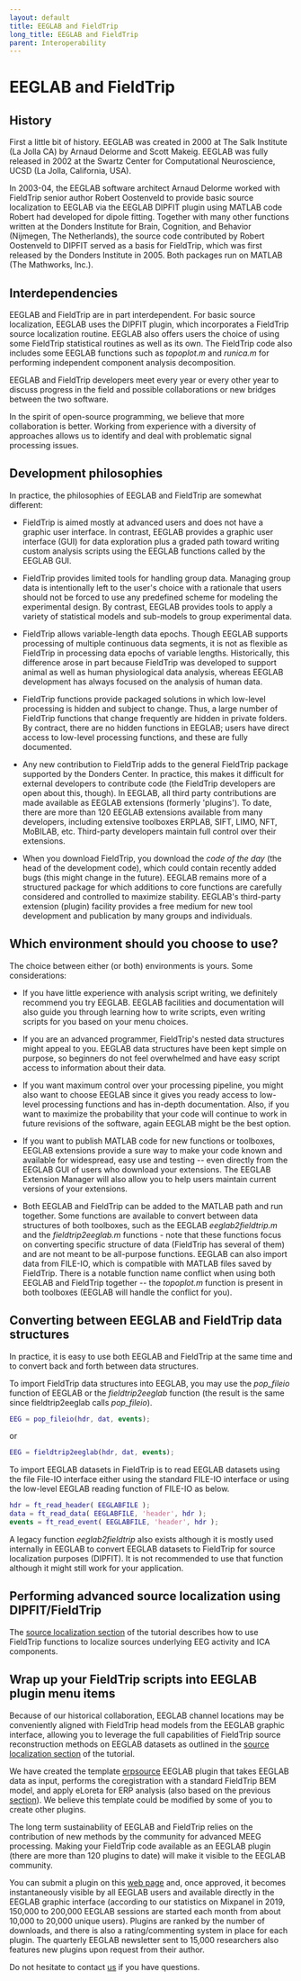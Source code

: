 ```yaml
---
layout: default
title: EEGLAB and FieldTrip
long_title: EEGLAB and FieldTrip
parent: Interoperability
---
```


EEGLAB and FieldTrip
=========================

History
--------

First a little bit of history. EEGLAB was created in 2000 at The Salk
Institute (La Jolla CA) by Arnaud Delorme and Scott Makeig. EEGLAB was 
fully released in 2002 at the Swartz Center for Computational Neuroscience, 
UCSD (La Jolla, California, USA). 

In 2003-04, the EEGLAB software architect Arnaud
Delorme worked with FieldTrip senior author Robert Oostenveld to provide
basic source localization to EEGLAB via the EEGLAB DIPFIT plugin using
MATLAB code Robert had developed for dipole fitting. Together with many
other functions written at the Donders Institute for Brain, Cognition,
and Behavior (Nijmegen, The Netherlands), the source code contributed by
Robert Oostenveld to DIPFIT served as a basis for FieldTrip, which was
first released by the Donders Institute in 2005. Both packages run on
MATLAB (The Mathworks, Inc.).

Interdependencies
-------------------

EEGLAB and FieldTrip are in part interdependent. For basic source
localization, EEGLAB uses the DIPFIT plugin, which incorporates a
FieldTrip source localization routine. EEGLAB also offers users the
choice of using some FieldTrip statistical routines as well as its own.
The FieldTrip code also includes some EEGLAB functions such as
*topoplot.m* and *runica.m* for performing independent component analysis
decomposition.

EEGLAB and FieldTrip developers meet every year or every
other year to discuss progress in the field and possible collaborations
or new bridges between the two software. 

In the spirit of open-source
programming, we believe that more collaboration is better. Working from
experience with a diversity of approaches allows us to identify and
deal with problematic signal processing issues.

Development philosophies
--------------------------

In practice, the philosophies of EEGLAB and FieldTrip are somewhat
different:

-   FieldTrip is aimed mostly at advanced users and does not have a
    graphic user interface. In contrast, EEGLAB provides a graphic user
    interface (GUI) for data exploration plus a graded path toward
    writing custom analysis scripts using the EEGLAB functions called by
    the EEGLAB GUI.

-   FieldTrip provides limited tools for handling group data. Managing
    group data is intentionally left to the user's choice with a
    rationale that users should not be forced to use any predefined
    scheme for modeling the experimental design. By contrast, EEGLAB 
    provides tools to apply a variety of statistical models and
    sub-models to group experimental data.

-   FieldTrip allows variable-length data epochs. Though EEGLAB supports
    processing of multiple continuous data segments, it is not as
    flexible as FieldTrip in processing data epochs of variable lengths.
    Historically, this difference arose in part because FieldTrip was
    developed to support animal as well as human physiological data
    analysis, whereas EEGLAB development has always focused on the analysis
    of human data.

-   FieldTrip functions provide packaged solutions in which low-level
    processing is hidden and subject to change. Thus, a large number of
    FieldTrip functions that change frequently are hidden in private
    folders. By contract, there are no hidden functions in EEGLAB; users
    have direct access to low-level processing functions, and these are
    fully documented.

-   Any new contribution to FieldTrip adds to the general FieldTrip
    package supported by the Donders Center. In practice, this makes it
    difficult for external developers to contribute code (the FieldTrip
    developers are open about this, though). In EEGLAB, all third party
    contributions are made available as EEGLAB extensions (formerly
    'plugins'). To date, there are more than 120 EEGLAB extensions
    available from many developers, including extensive toolboxes
    ERPLAB, SIFT, LIMO, NFT, MoBILAB, etc. Third-party
    developers maintain full control over their extensions.

-   When you download FieldTrip, you download the *code of the day* (the
    head of the development code), which could contain recently added
    bugs (this might change in the future). EEGLAB
    remains more of a structured package for which additions to core
    functions are carefully considered and controlled to maximize
    stability. EEGLAB's third-party extension (plugin) facility
    provides a free medium for new tool development and publication by
    many groups and individuals.

Which environment should you choose to use?
---------------------------------------------

The choice between either (or both) environments is yours. Some
considerations:

-   If you have little experience with analysis script writing, we
    definitely recommend you try EEGLAB. EEGLAB facilities and
    documentation will also guide you through learning how to write
    scripts, even writing scripts for you based on your menu choices.

-   If you are an advanced programmer, FieldTrip's nested data
    structures might appeal to you. EEGLAB data structures have
    been kept simple on purpose, so beginners do not feel overwhelmed and
    have easy script access to information about their data.

-   If you want maximum control over your processing pipeline, you might
    also want to choose EEGLAB since it gives you ready access to
    low-level processing functions and has in-depth documentation. Also,
    if you want to maximize the probability that your code will continue
    to work in future revisions of the software, again EEGLAB might be
    the best option.

-   If you want to publish MATLAB code for new functions or toolboxes,
    EEGLAB extensions provide a sure way to make your code known and
    available for widespread, easy use and testing -- even directly from
    the EEGLAB GUI of users who download your extensions. The EEGLAB
    Extension Manager will also allow you to help users maintain current
    versions of your extensions.

-   Both EEGLAB and FieldTrip can be added to the MATLAB path and run
    together. Some functions are available to convert between data
    structures of both toolboxes, such as the EEGLAB *eeglab2fieldtrip.m*
    and the *fieldtrip2eeglab.m* functions - note that these functions
    focus on converting specific structure of data (FieldTrip has
    several of them) and are not meant to be all-purpose functions.
    EEGLAB can also import data from FILE-IO, which is compatible with
    MATLAB files saved by FieldTrip. There is a notable function name
    conflict when using both EEGLAB and FieldTrip together -- the
    *topoplot.m* function is present in both toolboxes (EEGLAB will handle the conflict for you).

Converting between EEGLAB and FieldTrip data structures
--------------------------------------------------------

In practice, it is easy to use both EEGLAB and FieldTrip at the same
time and to convert back and forth between data structures.

To import FieldTrip data structures into EEGLAB, you may use the
*pop_fileio* function of EEGLAB or the *fieldtrip2eeglab*  function (the
result is the same since fieldtrip2eeglab calls *pop_fileio*).

``` matlab
EEG = pop_fileio(hdr, dat, events);
```

or

``` matlab
EEG = fieldtrip2eeglab(hdr, dat, events);
```

To import EEGLAB datasets in FieldTrip is to read EEGLAB datasets using
the file File-IO interface either using the standard FILE-IO interface
or using the low-level EEGLAB reading function of FILE-IO as below.

``` matlab
hdr = ft_read_header( EEGLABFILE );
data = ft_read_data( EEGLABFILE, 'header', hdr );
events = ft_read_event( EEGLABFILE, 'header', hdr );
```

A legacy function *eeglab2fieldtrip* also exists although it is mostly
used internally in EEGLAB to convert EEGLAB datasets to FieldTrip for
source localization purposes (DIPFIT). It is not recommended to use that
function although it might still work for your application.

Performing advanced source localization using DIPFIT/FieldTrip
---------------------------------------------------------------

The [source localization section](/tutorials/09_source/EEG_sources)
of the tutorial describes how to use FieldTrip functions to localize sources underlying EEG activity and ICA components.

Wrap up your FieldTrip scripts into EEGLAB plugin menu items
----------------------------------------------------------------

Because of our historical collaboration,
EEGLAB channel locations may be conveniently aligned with FieldTrip
head models from the EEGLAB graphic interface, allowing you to leverage the full capabilities of FieldTrip source reconstruction methods on EEGLAB
datasets as outlined in the
[source localization section](/tutorials/09_source/EEG_sources.html#advanced-source-reconstruction-using-dipfitfieldtrip) of the tutorial.

We have created the template [erpsource](https://github.com/sccn/erpsource) EEGLAB plugin that takes EEGLAB data as input, performs the
coregistration with a standard FieldTrip BEM model, and apply eLoreta
for ERP analysis (also based on the previous
[section](/tutorials/09_source/EEG_sources.html#advanced-source-reconstruction-using-dipfitfieldtrip)).
We believe this template could be modified by some of you to create
other plugins.

The long term sustainability of EEGLAB and FieldTrip relies on the
contribution of new methods by the community for advanced MEEG
processing. Making your FieldTrip code available as an EEGLAB plugin
(there are more than 120 plugins to date) will make it visible to the
EEGLAB community. 

You can submit a plugin on this [web page](https://sccn.ucsd.edu/eeglab/plugin_uploader/upload_form.php) and,
once approved, it becomes instantaneously visible by all EEGLAB users
and available directly in the EEGLAB graphic interface (according to our
statistics on Mixpanel in 2019, 150,000 to 200,000 EEGLAB sessions are
started each month from about 10,000 to 20,000 unique users). Plugins
are ranked by the number of downloads, and there is also a rating/commenting
system in place for each plugin. The quarterly EEGLAB newsletter sent to
15,000 researchers also features new plugins upon request from their
author.

Do not hesitate to contact [us](mailto:eeglab@sccn.ucsd.edu) if you have
questions.
